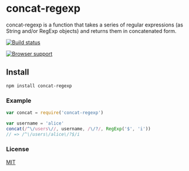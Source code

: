 # concat-regexp
concat-regexp is a function that takes a series of regular expressions (as String and/or RegExp objects) and returns them in concatenated form.

[![Build status](https://travis-ci.org/michaelrhodes/concat-regexp.png?branch=master)](https://travis-ci.org/michaelrhodes/concat-regexp)

[![Browser support](https://ci.testling.com/michaelrhodes/concat-regexp.png)](https://ci.testling.com/michaelrhodes/concat-regexp)

## Install
```
npm install concat-regexp
```

### Example
``` js
var concat = require('concat-regexp')

var username = 'alice'
concat(/^\/users\//, username, /\/?/, RegExp('$', 'i'))
// => /^\/users\/alice\/?$/i
```

### License
[MIT](http://opensource.org/licenses/MIT)
